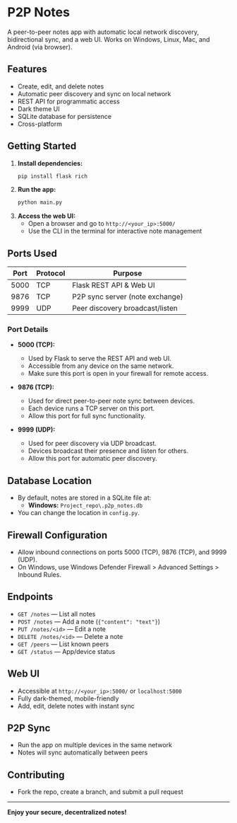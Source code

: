 # P2P Notes

A peer-to-peer notes app with automatic local network discovery, bidirectional sync, and a web UI. Works on Windows, Linux, Mac, and Android (via browser).

## Features
- Create, edit, and delete notes
- Automatic peer discovery and sync on local network
- REST API for programmatic access
- Dark theme UI
- SQLite database for persistence
- Cross-platform

## Getting Started

1. **Install dependencies:**
   ```bash
   pip install flask rich
   ```
2. **Run the app:**
   ```bash
   python main.py
   ```
3. **Access the web UI:**
   - Open a browser and go to `http://<your_ip>:5000/`
   - Use the CLI in the terminal for interactive note management

## Ports Used

| Port   | Protocol | Purpose                                   |
|--------|----------|-------------------------------------------|
| 5000   | TCP      | Flask REST API & Web UI                   |
| 9876   | TCP      | P2P sync server (note exchange)           |
| 9999   | UDP      | Peer discovery broadcast/listen           |

### Port Details
- **5000 (TCP):**
  - Used by Flask to serve the REST API and web UI.
  - Accessible from any device on the same network.
  - Make sure this port is open in your firewall for remote access.

- **9876 (TCP):**
  - Used for direct peer-to-peer note sync between devices.
  - Each device runs a TCP server on this port.
  - Allow this port for full sync functionality.

- **9999 (UDP):**
  - Used for peer discovery via UDP broadcast.
  - Devices broadcast their presence and listen for others.
  - Allow this port for automatic peer discovery.

## Database Location
- By default, notes are stored in a SQLite file at:
  - **Windows:** `Project_repo\.p2p_notes.db`
- You can change the location in `config.py`.

## Firewall Configuration
- Allow inbound connections on ports 5000 (TCP), 9876 (TCP), and 9999 (UDP).
- On Windows, use Windows Defender Firewall > Advanced Settings > Inbound Rules.

## Endpoints
- `GET /notes` — List all notes
- `POST /notes` — Add a note (`{"content": "text"}`)
- `PUT /notes/<id>` — Edit a note
- `DELETE /notes/<id>` — Delete a note
- `GET /peers` — List known peers
- `GET /status` — App/device status

## Web UI
- Accessible at `http://<your_ip>:5000/` or `localhost:5000`
- Fully dark-themed, mobile-friendly
- Add, edit, delete notes with instant sync

## P2P Sync
- Run the app on multiple devices in the same network
- Notes will sync automatically between peers

## Contributing
- Fork the repo, create a branch, and submit a pull request

---

**Enjoy your secure, decentralized notes!**
